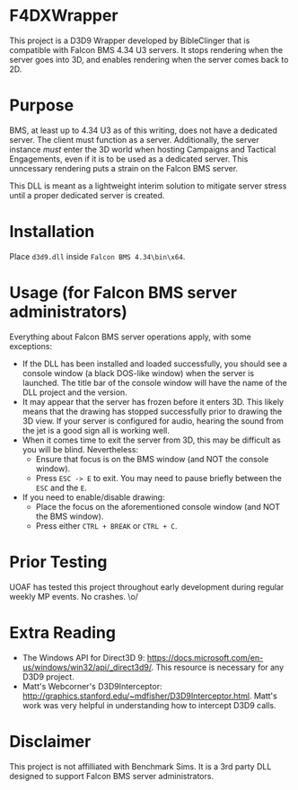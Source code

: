 # F4DXWrapper
This project is a D3D9 Wrapper developed by BibleClinger that is compatible with Falcon BMS 4.34 U3 servers. It stops rendering when the server goes into 3D, and enables rendering when the server comes back to 2D.

# Purpose

BMS, at least up to 4.34 U3 as of this writing, does not have a dedicated server. The client must function as a server. Additionally, the server instance *must* enter the 3D world when hosting Campaigns and Tactical Engagements, even if it is to be used as a dedicated server. This unncessary rendering puts a strain on the Falcon BMS server.

This DLL is meant as a lightweight interim solution to mitigate server stress until a proper dedicated server is created.

# Installation

Place `d3d9.dll` inside `Falcon BMS 4.34\bin\x64`.

# Usage (for Falcon BMS server administrators)

Everything about Falcon BMS server operations apply, with some exceptions:

- If the DLL has been installed and loaded successfully, you should see a console window (a black DOS-like window) when the server is launched. The title bar of the console window will have the name of the DLL project and the version.
- It may appear that the server has frozen before it enters 3D. This likely means that the drawing has stopped successfully prior to drawing the 3D view. If your server is configured for audio, hearing the sound from the jet is a good sign all is working well.
- When it comes time to exit the server from 3D, this may be difficult as you will be blind. Nevertheless:
  - Ensure that focus is on the BMS window (and NOT the console window).
  - Press `ESC -> E` to exit. You may need to pause briefly between the `ESC` and the `E`.
- If you need to enable/disable drawing:
  - Place the focus on the aforementioned console window (and NOT the BMS window).
  - Press either `CTRL + BREAK` or `CTRL + C`.

# Prior Testing

UOAF has tested this project throughout early development during regular weekly MP events. No crashes. \o/

# Extra Reading

* The Windows API for Direct3D 9: https://docs.microsoft.com/en-us/windows/win32/api/_direct3d9/. This resource is necessary for any D3D9 project.
* Matt's Webcorner's D3D9Interceptor: http://graphics.stanford.edu/~mdfisher/D3D9Interceptor.html. Matt's work was very helpful in understanding how to intercept D3D9 calls.

# Disclaimer

This project is not affilliated with Benchmark Sims. It is a 3rd party DLL designed to support Falcon BMS server administrators.
